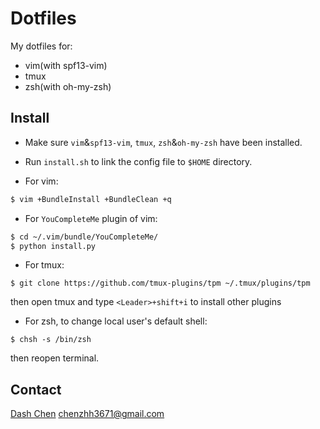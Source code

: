 # Dotfiles #

My dotfiles for:

* vim(with spf13-vim)
* tmux
* zsh(with oh-my-zsh)

## Install ##

* Make sure `vim`&`spf13-vim`, `tmux`, `zsh`&`oh-my-zsh` have been installed.

* Run `install.sh` to link the config file to `$HOME` directory.

* For vim:

```bash
$ vim +BundleInstall +BundleClean +q
```

* For `YouCompleteMe` plugin of vim:

```bash
$ cd ~/.vim/bundle/YouCompleteMe/
$ python install.py
```

* For tmux:

```
$ git clone https://github.com/tmux-plugins/tpm ~/.tmux/plugins/tpm
```

then open tmux and type `<Leader>+shift+i` to install other plugins

* For zsh, to change local user's default shell:

```
$ chsh -s /bin/zsh
```

then reopen terminal.

## Contact ##

[Dash Chen](https://github.com/dc3671) <chenzhh3671@gmail.com>
